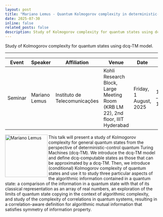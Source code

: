 ```yaml
---
layout: post
title: "Mariano Lemus - Quantum Kolmogorov complexity in deterministic-control quantum Turing machines"
date: 2025-07-30
inline: false
related_posts: false
description: Study of Kolmogorov complexity for quantum states using dcq-TM model.
---
```


Study of Kolmogorov complexity for quantum states using dcq-TM model.

***

| Event   | Speaker        | Affiliation                        | Venue       | Date                | Time           |
|---------|----------------|------------------------------------|-------------|---------------------|----------------|
| Seminar | Mariano Lemus  | Instituto de Telecomunicações      | Kohli Research Block, Large Meeting Room (KRB LM 22), 2nd floor, IIIT Hyderabad | Friday, 1 August, 2025 | 11:00am – 12:30pm |

<img align="left" width="140" alt="Mariano Lemus" src="https://github.com/user-attachments/assets/d92b8998-b78a-43c1-9567-2411185100d8" />

This talk will present a study of Kolmogorov complexity for general quantum states from the perspective of deterministic-control quantum Turing Machines (dcq-TM). We introduce the dcq-TM model and define dcq-computable states as those that can be approximated by a dcq-TM. Then, we introduce (conditional) Kolmogorov complexity of quantum states and use it to study three particular aspects of the algorithmic information contained in a quantum state: a comparison of the information in a quantum state with that of its classical representation as an array of real numbers, an exploration of the limits of quantum state copying in the context of algorithmic complexity, and study of the complexity of correlations in quantum systems, resulting in a correlation-aware definition for algorithmic mutual information that satisfies symmetry of information property.
